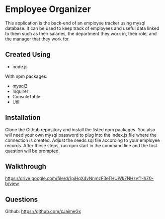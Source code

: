 # Employee Organizer
This application is the back-end of an employee tracker using mysql database. It can be used to
keep track of employees and useful data linked to them such as their salaries, the department they work in, their role, and the manager that they work for.

## Created Using
* node.js

With npm packages:
* mysql2
* Inquirer
* ConsoleTable
* Util

## Installation
Clone the Github repository and install the listed npm packages. You also will need your own mysql password to plug into the index.js file where the connection is created. Adjust the seeds.sql file according to your employee records. After these steps, run npm start in the command line and the first question will be prompted.

## Walkthrough
https://drive.google.com/file/d/1piHqX4vNnmzF3eTHUWk7NHzyf1-hZ0-b/view

## Questions
Github: https://github.com/xJaimeGx